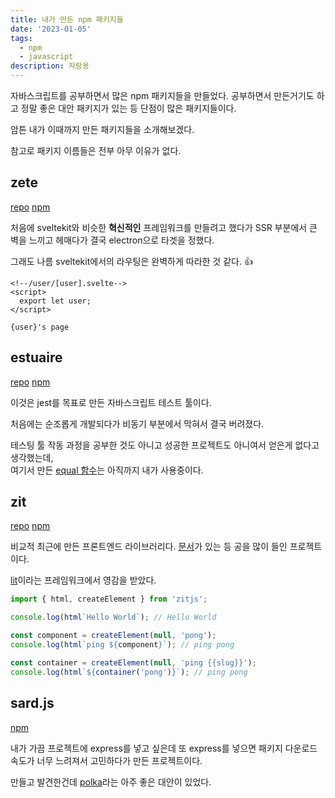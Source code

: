 ```yaml
---
title: 내가 만든 npm 패키지들
date: '2023-01-05'
tags:
  - npm
  - javascript
description: 자랑용
---
```


자바스크립트를 공부하면서 많은 npm 패키지들을 만들었다.
공부하면서 만든거기도 하고 정말 좋은 대안 패키지가 있는 등 단점이 많은 패키지들이다.

암튼 내가 이때까지 만든 패키지들을 소개해보겠다.

참고로 패키지 이름들은 전부 아무 이유가 없다.

## zete

[repo](https://github.com/do4ng/zete) [npm](https://npmjs.com/package/zete)

처음에 sveltekit와 비슷한 **혁신적인** 프레임워크를 만들려고 했다가
SSR 부분에서 큰 벽을 느끼고 헤매다가 결국 electron으로 타겟을 정했다.

그래도 나름 sveltekit에서의 라우팅은 완벽하게 따라한 것 같다. 👍

```svelte
<!--/user/[user].svelte-->
<script>
  export let user;
</script>

{user}'s page
```

## estuaire

[repo](https://github.com/do4ng/estuaire) [npm](https://npmjs.com/package/estuaire)

이것은 jest를 목표로 만든 자바스크립트 테스트 툴이다.

처음에는 순조롭게 개발되다가 비동기 부분에서 막혀서 결국 버려졌다.

테스팅 툴 작동 과정을 공부한 것도 아니고 성공한 프로젝트도 아니여서
얻은게 없다고 생각했는데,  
여기서 만든 [equal 함수](https://github.com/do4ng/estuaire/blob/b005315ee812d32c4a32adcd5bdca4936c69e6a8/src/equal.ts#L21)는 아직까지 내가 사용중이다.

## zit

[repo](https://github.com/do4ng/zit) [npm](https://npmjs.com/package/zitjs)

비교적 최근에 만든 프론트엔드 라이브러리다.
[문서](https://zitjs.netlify.app/)가 있는 등 공을 많이 들인 프로젝트이다.

[lit](https://lit.dev/)이라는 프레임워크에서 영감을 받았다.

```js
import { html, createElement } from 'zitjs';

console.log(html`Hello World`); // Hello World

const component = createElement(null, 'pong');
console.log(html`ping ${component}`); // ping pong

const container = createElement(null, 'ping {{slug}}');
console.log(html`${container('pong')}`); // ping pong
```

## sard.js

[npm](https://npmjs.com/package/sard.js)

내가 가끔 프로젝트에 express를 넣고 싶은데 또 express를 넣으면 패키지 다운로드 속도가 너무 느려져서 고민하다가 만든 프로젝트이다.

만들고 발견한건데 [polka](https://github.com/lukeed/polka)라는 아주 좋은 대안이 있었다.
